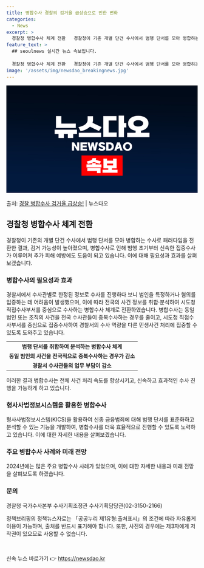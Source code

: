 ```yaml
---
title: 병합수사 경찰의 검거율 급상승으로 인한 변화
categories:
  - News
excerpt: >
  경찰청 병합수사 체계 전환   경찰청이 기존 개별 단건 수사에서 범행 단서를 모아 병합하는 수사로 패러다임을…
feature_text: >
  ## seoulnews 실시간 뉴스 속보입니다.

  경찰청 병합수사 체계 전환   경찰청이 기존 개별 단건 수사에서 범행 단서를 모아 병합하는 수사로 패러다임을…
image: '/assets/img/newsdao_breakingnews.jpg'
---
```


![뉴스다오 속보](/assets/img/newsdao_breakingnews.jpg)

<p>출처: <a href="https://newsdao.kr/4005" rel="dofollow">경찰 병합수사 검거율 급상승!</a> | 뉴스다오</p>

<h2 data-ke-size="size26">경찰청 병합수사 체계 전환</h2>
<p data-ke-size="size16">경찰청이 기존의 개별 단건 수사에서 범행 단서를 모아 병합하는 수사로 패러다임을 전환한 결과, 검거 가능성이 높아졌으며, 병합수사로 인해 범행 초기부터 신속한 집중수사가 이루어져 추가 피해 예방에도 도움이 되고 있습니다. 이에 대해 필요성과 효과를 살펴보겠습니다.</p>

<h3>병합수사의 필요성과 효과</h3>
<p data-ke-size="size16">경찰서에서 수사관별로 한정된 정보로 수사를 진행하다 보니 범인을 특정하거나 혐의를 입증하는 데 어려움이 발생했으며, 이에 따라 전국의 사건 정보를 취합·분석하여 시도청 직접수사부서를 중심으로 수사하는 병합수사 체계로 전환하였습니다. 병합수사는 동일 범인 또는 조직의 사건을 전국 수사관들이 중복수사하는 경우를 줄이고, 시도청 직접수사부서를 중심으로 집중수사하여 경찰서의 수사 역량을 다른 민생사건 처리에 집중할 수 있도록 도와주고 있습니다.</p>

<table>
	<tr>
		<td style="text-align: center; height: 17px;"><b>범행 단서를 취합하여 분석하는 병합수사 체계</b></td>
	</tr>
	<tr>
		<td style="text-align: center; height: 17px;"><b>동일 범인의 사건을 전국적으로 중복수사하는 경우가 감소</b></td>
	</tr>
	<tr>
		<td style="text-align: center; height: 17px;"><b>경찰서 수사관들의 업무 부담이 감소</b></td>
	</tr>
</table>
<p data-ke-size="size16">이러한 결과 병합수사는 전체 사건 처리 속도를 향상시키고, 신속하고 효과적인 수사 진행을 가능하게 하고 있습니다.</p>

<h3>형사사법정보시스템을 활용한 병합수사</h3>
<p data-ke-size="size16">형사사법정보시스템(KICS)을 활용하여 신종 금융범죄에 대해 범행 단서를 표준화하고 분석할 수 있는 기능을 개발하여, 병합수사를 더욱 효율적으로 진행할 수 있도록 노력하고 있습니다. 이에 대한 자세한 내용을 살펴보겠습니다.</p>

<h3>주요 병합수사 사례와 미래 전망</h3>
<p data-ke-size="size16">2024년에는 많은 주요 병합수사 사례가 있었으며, 이에 대한 자세한 내용과 미래 전망을 살펴보도록 하겠습니다.</p>

<h3>문의</h3>
<p data-ke-size="size16">경찰청 국가수사본부 수사기획조정관 수사기획담당관(02-3150-2166)</p>
<p data-ke-size="size16">정책브리핑의 정책뉴스자료는 「공공누리 제1유형:출처표시」의 조건에 따라 자유롭게 이용이 가능하며, 출처를 반드시 표기해야 합니다. 또한, 사진의 경우에는 제3자에게 저작권이 있으므로 사용할 수 없습니다.</p>
<p data-ke-size="size16">&nbsp;</p> 

신속 뉴스 바로가기 👉 <a href="https://newsdao.kr" rel="dofollow">https://newsdao.kr</a>


